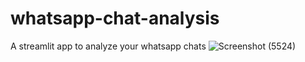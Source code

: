 # whatsapp-chat-analysis
A streamlit app to analyze your whatsapp chats
![Screenshot (5524)](https://user-images.githubusercontent.com/80636537/231999885-b6bd5232-f336-4a89-be15-5324a6482389.png)


